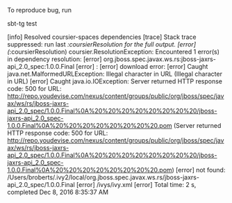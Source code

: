 To reproduce bug, run

   sbt-tg test

   [info] Resolved coursier-spaces dependencies
   [trace] Stack trace suppressed: run last *:coursierResolution for the full output.
   [error] (*:coursierResolution) coursier.ResolutionException: Encountered 1 error(s) in dependency resolution:
   [error]   org.jboss.spec.javax.ws.rs:jboss-jaxrs-api_2.0_spec:1.0.0.Final
   [error]         :
   [error]     download error:
   [error]       Caught java.net.MalformedURLException: Illegal character in URL (Illegal character in URL)
   [error]       Caught java.io.IOException: Server returned HTTP response code: 500 for URL: http://repo.youdevise.com/nexus/content/groups/public/org/jboss/spec/javax/ws/rs/jboss-jaxrs-api_2.0_spec/1.0.0.Final%0A%20%20%20%20%20%20%20%20/jboss-jaxrs-api_2.0_spec-1.0.0.Final%0A%20%20%20%20%20%20%20%20.pom (Server returned HTTP response code: 500 for URL: http://repo.youdevise.com/nexus/content/groups/public/org/jboss/spec/javax/ws/rs/jboss-jaxrs-api_2.0_spec/1.0.0.Final%0A%20%20%20%20%20%20%20%20/jboss-jaxrs-api_2.0_spec-1.0.0.Final%0A%20%20%20%20%20%20%20%20.pom)
   [error]     not found: /Users/broberts/.ivy2/local/org.jboss.spec.javax.ws.rs/jboss-jaxrs-api_2.0_spec/1.0.0.Final
   [error]         /ivys/ivy.xml
   [error] Total time: 2 s, completed Dec 8, 2016 8:35:37 AM
